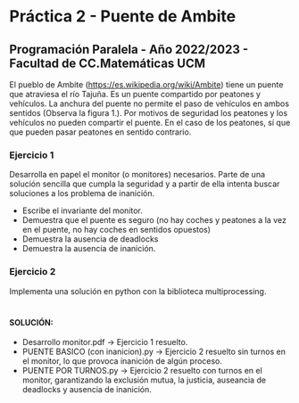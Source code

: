 # Práctica 2 - Puente de Ambite
## Programación Paralela - Año 2022/2023 - Facultad de CC.Matemáticas UCM

El pueblo de Ambite (https://es.wikipedia.org/wiki/Ambite) tiene un puente que atraviesa el río Tajuña. Es un puente compartido por peatones y vehículos. La anchura del
puente no permite el paso de vehículos en ambos sentidos (Observa la figura 1.). Por motivos de seguridad los peatones y los vehículos no pueden compartir el puente. En el caso de los peatones, sí que que pueden pasar peatones en sentido contrario.

### Ejercicio 1
Desarrolla en papel el monitor (o monitores) necesarios. Parte de una solución sencilla que cumpla la seguridad y a partir de ella intenta buscar soluciones a los problema de inanición.
  - Escribe el invariante del monitor.
  - Demuestra que el puente es seguro (no hay coches y peatones a la vez en el puente, no hay coches en sentidos opuestos)
  - Demuestra la ausencia de deadlocks
  - Demuestra la ausencia de inanición.

### Ejercicio 2
Implementa una solución en python con la biblioteca multiprocessing.

#


#### SOLUCIÓN: 
  - Desarrollo monitor.pdf -> Ejercicio 1 resuelto.
  - PUENTE BASICO (con inanicion).py -> Ejercicio 2 resuelto sin turnos en el monitor, lo que provoca inanición de algún proceso.
  - PUENTE POR TURNOS.py -> Ejercicio 2 resuelto con turnos en el monitor, garantizando la exclusión mutua, la justicia, auseancia de deadlocks y ausencia de inanición.
